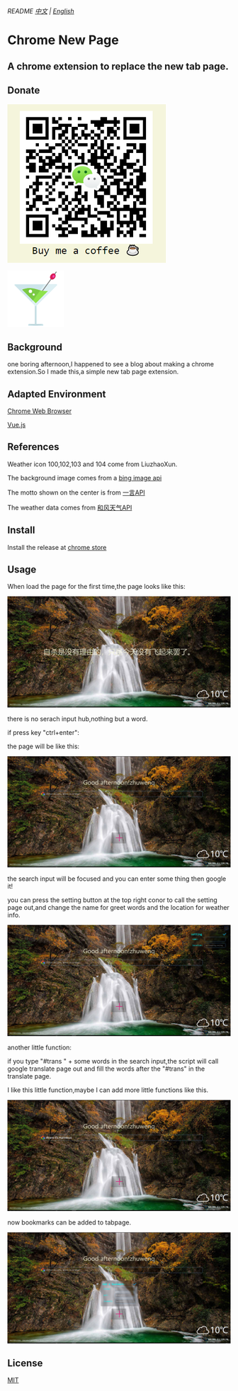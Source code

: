 *README [中文]() | [English]()*

# Chrome New Page

## A chrome extension to replace the new tab page.

## Donate

![donate](https://raw.githubusercontent.com/Leonezz/Chrome-new-page/master/icon/donate.png)

![logo](https://raw.githubusercontent.com/Leonezz/Chrome-new-page/master/icon/main-icon.png)

## Background

one boring afternoon,I happened to see a blog about making a chrome extension.So I made this,a simple new tab page extension.

## Adapted Environment

[Chrome Web Browser](https://www.google.com/intl/zh-CN/chrome/)

[Vue.js](https://cn.vuejs.org/index.html)

## References

Weather icon 100,102,103 and 104 come from LiuzhaoXun.

The background image comes from a [bing image api](https://jsonp.afeld.me/?url=http%3A%2F%2Fcn.bing.com%2FHPImageArchive.aspx%3Fformat%3Djs%26idx%3D0%26n%3D1')

The motto shown on the center is from [一言API](https://hitokoto.cn/api)

The weather data comes from [和风天气API](https://www.heweather.com/)

## Install

Install the release at [chrome store](https://chrome.google.com/webstore/detail/ojbfibegohbeidgdiobdifckaejcdceb/publish-accepted?authuser=0&hl=zh-CN)

## Usage

When load the page for the first time,the page looks like this:
   
![](https://raw.githubusercontent.com/Leonezz/Chrome-new-page/master/imgs/1.png)

there is no serach input hub,nothing but a word.

if press key "ctrl+enter":

the page will be like this:

![](https://raw.githubusercontent.com/Leonezz/Chrome-new-page/master/imgs/2.png)

the search input will be focused and you can enter some thing then google it!

you can press the setting button at the top right conor to call the setting page out,and change the name for greet words and the location for weather info.

![](https://raw.githubusercontent.com/Leonezz/Chrome-new-page/master/imgs/3.png)

another little function:

if you type "#trans " + some words in the search input,the script will call google translate page out and fill the words after the "#trans" in the translate page.

I like this little function,maybe I can add more little functions like this.

![](https://raw.githubusercontent.com/Leonezz/Chrome-new-page/master/imgs/4.png)

now bookmarks can be added to tabpage.

![](https://raw.githubusercontent.com/Leonezz/Chrome-new-page/master/imgs/5.png)

## License

[MIT](https://github.com/Leonezz/Chrome-new-page/blob/master/LISENCE)





